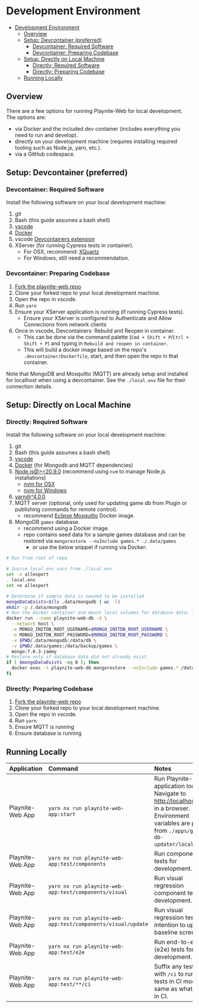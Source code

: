 # Development Environment

- [Development Environment](#development-environment)
  - [Overview](#overview)
  - [Setup: Devcontainer (preferred)](#setup-devcontainer-preferred)
    - [Devcontainer: Required Software](#devcontainer-required-software)
    - [Devcontainer: Preparing Codebase](#devcontainer-preparing-codebase)
  - [Setup: Directly on Local Machine](#setup-directly-on-local-machine)
    - [Directly: Required Software](#directly-required-software)
    - [Directly: Preparing Codebase](#directly-preparing-codebase)
  - [Running Locally](#running-locally)

## Overview

There are a few options for running Playnite-Web for local development. The options are:

- via Docker and the included dev container (includes everything you need to run and develop).
- directly on your development machine (requires installing required tooling such as Node.js, yarn, etc.).
- via a GitHub codespace.

## Setup: Devcontainer (preferred)

### Devcontainer: Required Software

Install the following software on your local development machine:

1. git
2. Bash (this guide assumes a bash shell)
3. [vscode](https://code.visualstudio.com/Download)
4. [Docker](https://www.docker.com/products/docker-desktop/)
5. vscode [Devcontainers extension](https://marketplace.visualstudio.com/items?itemName=ms-vscode-remote.remote-containers)
6. XServer (for running Cypress tests in container).
   - For OSX, recommend: [XQuartz](https://www.bing.com/ck/a?!&&p=c21da4f99329c03fJmltdHM9MTcxODg0MTYwMCZpZ3VpZD0zOTJjZTBlOC1iMzRjLTY3Y2MtMDU4NC1mM2NkYjI2MDY2NjUmaW5zaWQ9NTIyNw&ptn=3&ver=2&hsh=3&fclid=392ce0e8-b34c-67cc-0584-f3cdb2606665&psq=xquartz+&u=a1aHR0cHM6Ly93d3cueHF1YXJ0ei5vcmcv&ntb=1)
   - For Windows, still need a recommendation.

### Devcontainer: Preparing Codebase

1. [Fork the playnite-web repo](https://github.com/andrew-codes/playnite-web/fork)
2. Clone your forked repo to your local development machine.
3. Open the repo in vscode.
4. Run `yarn`
5. Ensure your XServer application is running (if running Cypress tests).
   - Ensure your XServer is configured to Authenticate and Allow Connections from network clients
6. Once in vscode, Devcontainers: Rebuild and Reopen in container.
   - This can be done via the command palette (`Cmd + Shift + P`/`Ctrl + Shift + P`) and typing in `Rebuild and reopen in container`.
   - This will build a docker image based on the repo's `.devcontainer/Dockerfile`, start, and then open the repo in that container.

Note that MongoDB and Mosquitto (MQTT) are already setup and installed for localhost when using a devcontainer. See the `./local.env` file for their connection details.

## Setup: Directly on Local Machine

### Directly: Required Software

Install the following software on your local development machine:

1. git
2. Bash (this guide assumes a bash shell)
3. [vscode](https://code.visualstudio.com/Download)
4. [Docker](https://www.docker.com/products/docker-desktop/) (for Mongodb and MQTT dependencies)
5. [Node.js@>=20.9.0](https://nodejs.org/en/download/package-manager) (recommend using `nvm` to manage Node.js installations)
   - [nvm for OSX](https://github.com/nvm-sh/nvm)
   - [nvm for Windows](https://github.com/coreybutler/nvm-windows)
6. [yarn@^4.0.0](https://yarnpkg.com/getting-started)
7. MQTT server (optional, only used for updating game db from Plugin or publishing commands for remote control).
   - recommend [Eclipse Mosquitto](https://mosquitto.org/) Docker image.
8. MongoDB `games` database.
   - recommend using a Docker image.
   - repo contains seed data for a sample games database and can be restored via `mongorestore --nsInclude games.* ./.data/games`
     - or use the below snippet if running via Docker:

```bash
# Run from root of repo

# Source local env vars from ./local.env
set -o allexport
. local.env
set +o allexport

# Determine if sample data is needed to be installed
mongoDataExists=$(ls .data/mongodb | wc -l)
mkdir -p /.data/mongodb
# Run the docker container and mount local volumes for database data; including backup to restore.
docker run --name playnite-web-db -d \
  --network host \
  -e MONGO_INITDB_ROOT_USERNAME=$MONGO_INITDB_ROOT_USERNAME \
  -e MONGO_INITDB_ROOT_PASSWORD=$MONGO_INITDB_ROOT_PASSWORD \
  -v $PWD/.data/mongodb:/data/db \
  -v $PWD/.data/games:/data/backup/games \
  mongo:7.0.3-jammy
# Restore only if database data did not already exist.
if [ $mongoDataExists -eq 0 ]; then
  docker exec -t playnite-web-db mongorestore --nsInclude games.* /data/backup
fi
```

### Directly: Preparing Codebase

1. [Fork the playnite-web repo](https://github.com/andrew-codes/playnite-web/fork)
2. Clone your forked repo to your local development machine.
3. Open the repo in vscode.
4. Run `yarn`
5. Ensure MQTT is running
6. Ensure database is running

## Running Locally

| Application      | Command                                                      | Notes                                                                                                                                                                                    |
| :--------------- | :----------------------------------------------------------- | :--------------------------------------------------------------------------------------------------------------------------------------------------------------------------------------- |
| Playnite-Web App | `yarn nx run playnite-web-app:start`                         | Run Playnite-Web application locally. Navigate to [http://localhost:3000](http://localhost:3000) in a browser. Environment variables are pulled from `./apps/game-db-updater/local.env`. |
| Playnite-Web App | `yarn nx run playnite-web-app:test/components`               | Run component tests for development.                                                                                                                                                     |
| Playnite-Web App | `yarn nx run playnite-web-app:test/components/visual`        | Run visual regression component tests for development.                                                                                                                                   |
| Playnite-Web App | `yarn nx run playnite-web-app:test/components/visual/update` | Run visual regression tests with intention to update a baseline screenshot.                                                                                                              |
| Playnite-Web App | `yarn nx run playnite-web-app:test/e2e`                      | Run end-to-end (e2e) tests for development.                                                                                                                                              |
| Playnite-Web App | `yarn nx run playnite-web-app:test/**/ci`                    | Suffix any test target with `/ci` to run the tests in CI mode; the same as what is run in CI.                                                                                            |
